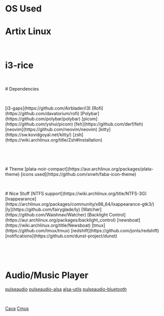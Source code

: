 #
#
# OS Used
# Artix Linux
<p>&nbsp;</p> 

# i3-rice
<p>&nbsp;</p> 
# Dependencies
<p>&nbsp;</p> 
[i3-gaps](https://github.com/Airblader/i3)
[Rofi](https://github.com/davatorium/rofi)
[Polybar](https://github.com/polybar/polybar)
[picom](https://github.com/yshui/picom)
[feh](https://github.com/derf/feh)
[neovim](https://github.com/neovim/neovim)
[kitty](https://sw.kovidgoyal.net/kitty/)
[zsh](https://wiki.archlinux.org/title/Zsh#Installation)
<p>&nbsp;</p> 
<p>&nbsp;</p> 
# Theme
[plata-noir-compact](https://aur.archlinux.org/packages/plata-theme)
[icons used](https://github.com/snwh/faba-icon-theme)
<p>&nbsp;</p> 
# Nice Stuff
[NTFS support](https://wiki.archlinux.org/title/NTFS-3G)
[lxappearance](https://archlinux.org/packages/community/x86_64/lxappearance-gtk3/)
[ly](https://github.com/fairyglade/ly)
[Watcher](https://github.com/Waishnav/Watcher) 
[Backlight Control](https://aur.archlinux.org/packages/backlight_control)
[newsboat](https://wiki.archlinux.org/title/Newsboat)
[tmux](https://github.com/tmux/tmux)
[redshift](https://github.com/jonls/redshift)
[notifications](https://github.com/dunst-project/dunst)

<p>&nbsp;</p> 
<p>&nbsp;</p> 

# Audio/Music Player
[pulseaudio](https://archlinux.org/packages/?name=pulseaudio)
[pulseaudio-alsa](https://archlinux.org/packages/?name=pulseaudio-alsa)
[alsa-utils](https://archlinux.org/packages/?name=alsa-utils)
[pulseaudio-bluetooth](https://archlinux.org/packages/extra/x86_64/pulseaudio-bluetooth/)
<p>&nbsp;</p> 

[Cava](https://github.com/karlstav/cava)
[Cmus](https://github.com/cmus/cmus)
